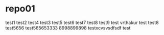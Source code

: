 # repo01
test1
test2
test4
test3
test5
test6
test7
test8
test9
test vrthakur
test
test8
test5656
test565653333
8998899898
testxcvsvsdfsdf
test
